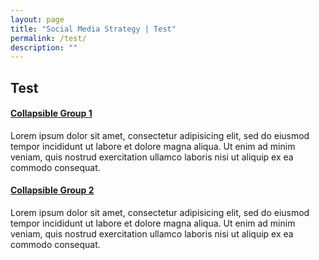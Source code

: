 ```yaml
---
layout: page
title: "Social Media Strategy | Test"
permalink: /test/
description: ""
---
```


## Test

<div class="panel-group" id="accordion">

<div class="panel panel-default">
  <div class="panel-heading">
    <h4 class="panel-title">
      <a data-toggle="collapse" data-parent="#accordion" href="#collapse1">Collapsible Group 1</a>
    </h4>
  </div>
  <div id="collapse1" class="panel-collapse collapse">
    <div class="panel-body">
    Lorem ipsum dolor sit amet, consectetur adipisicing elit,
    sed do eiusmod tempor incididunt ut labore et dolore magna aliqua. Ut enim ad minim veniam,
    quis nostrud exercitation ullamco laboris nisi ut aliquip ex ea commodo consequat.
    </div>
  </div>
</div>
<div class="panel panel-default">
  <div class="panel-heading">
    <h4 class="panel-title">
      <a data-toggle="collapse" data-parent="#accordion" href="#collapse2">Collapsible Group 2</a>
    </h4>
  </div>
  <div id="collapse2" class="panel-collapse collapse">
    <div class="panel-body">
    Lorem ipsum dolor sit amet, consectetur adipisicing elit,
    sed do eiusmod tempor incididunt ut labore et dolore magna aliqua. Ut enim ad minim veniam,
    quis nostrud exercitation ullamco laboris nisi ut aliquip ex ea commodo consequat.
    </div>
  </div>
</div>

</div>

